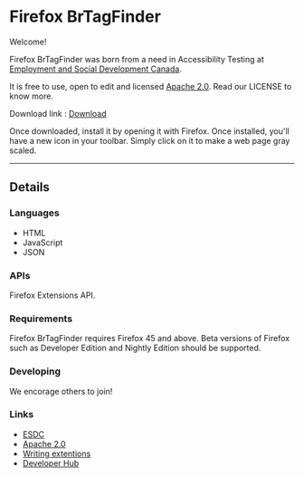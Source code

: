 # Firefox BrTagFinder 
Welcome!

Firefox BrTagFinder was born from a need in Accessibility Testing at [Employment and Social Development Canada](https://www.canada.ca/en/employment-social-development.html).

It is free to use, open to edit and licensed [Apache 2.0](http://www.apache.org/licenses/LICENSE-2.0.html). Read our LICENSE to know more.

Download link : [Download](https://github.com/MaximPerry/Firefox-BrTagFinder/raw/master/compiled/firefox_BrTagFinder.xpi)

Once downloaded, install it by opening it with Firefox. Once installed, you'll have a new icon in your toolbar. Simply click on it to make a web page gray scaled.
__________
## Details
### Languages 
- HTML
- JavaScript
- JSON

### APIs
Firefox Extensions API.

### Requirements
Firefox BrTagFinder requires Firefox 45 and above. Beta versions of Firefox such as Developer Edition and Nightly Edition should be supported.

### Developing
We encorage others to join!

### Links
- [ESDC](https://www.canada.ca/en/employment-social-development.html)
- [Apache 2.0](http://www.apache.org/licenses/LICENSE-2.0.html)
- [Writing extentions](https://developer.mozilla.org/en-US/Add-ons/WebExtensions/Your_first_WebExtension)
- [Developer Hub](https://addons.mozilla.org/en-US/developers/)
